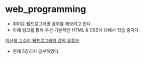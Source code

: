 # web_programming

- 취미로 웹프로그래밍 공부를 해보려고 한다.
- 아래 링크를 통해 우선 기본적인 HTML & CSS에 대해서 학습 중이다.

[이선혜 교수의 웹프로그래밍 강의 유튜브](https://www.youtube.com/channel/UCdMyTkGWIimyJAdtIEXGPwg)
- 현재 5강까지 공부하였다.
